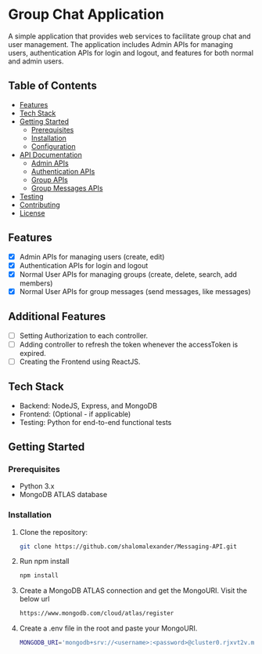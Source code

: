 # Group Chat Application

A simple application that provides web services to facilitate group chat and user management. The application includes Admin APIs for managing users, authentication APIs for login and logout, and features for both normal and admin users.

## Table of Contents

- [Features](#features)
- [Tech Stack](#tech-stack)
- [Getting Started](#getting-started)
  - [Prerequisites](#prerequisites)
  - [Installation](#installation)
  - [Configuration](#configuration)
- [API Documentation](#api-documentation)
  - [Admin APIs](#admin-apis)
  - [Authentication APIs](#authentication-apis)
  - [Group APIs](#group-apis)
  - [Group Messages APIs](#group-messages-apis)
- [Testing](#testing)
- [Contributing](#contributing)
- [License](#license)

## Features

- [x] Admin APIs for managing users (create, edit)
- [x] Authentication APIs for login and logout
- [x] Normal User APIs for managing groups (create, delete, search, add members)
- [x] Normal User APIs for group messages (send messages, like messages)

## Additional Features
- [ ] Setting Authorization to each controller.
- [ ] Adding controller to refresh the token whenever the accessToken is expired.
- [ ] Creating the Frontend using ReactJS.

## Tech Stack

- Backend: NodeJS, Express, and MongoDB
- Frontend: (Optional - if applicable)
- Testing: Python for end-to-end functional tests

## Getting Started

### Prerequisites

- Python 3.x
- MongoDB ATLAS database

### Installation

1. Clone the repository:

   ```bash
   git clone https://github.com/shalomalexander/Messaging-API.git

2. Run npm install
    
    ```bash
    npm install

3. Create a MongoDB ATLAS connection and get the MongoURI. Visit the below url
    
    ```bash
    https://www.mongodb.com/cloud/atlas/register

4. Create a .env file in the root and paste your MongoURI.

    ```bash
    MONGODB_URI='mongodb+srv://<username>:<password>@cluster0.rjxvt2v.mongodb.net/?retryWrites=true&w=majority'






